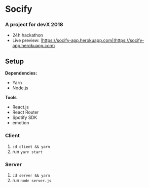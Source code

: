 # Socify

### A project for devX 2018
- 24h hackathon
- Live preview: [https://socify-app.herokuapp.com](https://socify-app.herokuapp.com)

## Setup

**Dependencies:**

- Yarn
- Node.js

**Tools**
- React.js
- React Router
- Spotify SDK
- emotion

### Client

1. `cd client && yarn`
2. run `yarn start`

### Server

1. `cd server && yarn`
2. run `node server.js`
